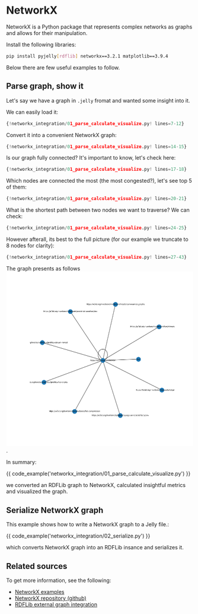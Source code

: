 # NetworkX

NetworkX is a Python package that represents complex networks as graphs and allows for their manipulation.

Install the following libraries:

```bash
pip install pyjelly[rdflib] networkx==3.2.1 matplotlib==3.9.4
```

Below there are few useful examples to follow.

## Parse graph, show it

Let's say we have a graph in `.jelly` fromat and wanted some insight into it.  

We can easily load it:  

```python
{!networkx_integration/01_parse_calculate_visualize.py! lines=7-12}
```  

Convert it into a convenient NetworkX graph:
```python
{!networkx_integration/01_parse_calculate_visualize.py! lines=14-15}
``` 

Is our graph fully connected? It's important to know, let's check here:
```python
{!networkx_integration/01_parse_calculate_visualize.py! lines=17-18}
``` 

Which nodes are connected the most (the most congested?), let's see top 5 of them:
```python
{!networkx_integration/01_parse_calculate_visualize.py! lines=20-21}
``` 

What is the shortest path between two nodes we want to traverse? We can check:
```python
{!networkx_integration/01_parse_calculate_visualize.py! lines=24-25}
``` 

However afterall, its best to the full picture (for our example we truncate to 8 nodes for clarity):
```python
{!networkx_integration/01_parse_calculate_visualize.py! lines=27-43}
``` 

The graph presents as follows ![NetworkX visualization example](assets/images/networkx_visualization_example.png).

In summary:

{{ code_example('networkx_integration/01_parse_calculate_visualize.py') }}

we converted an RDFLib graph to NetworkX, calculated insightful metrics and visualized the graph.

## Serialize NetworkX graph

This example shows how to write a NetworkX graph to a Jelly file.:

{{ code_example('networkx_integration/02_serialize.py') }}

which converts NetworkX graph into an RDFLib insance and serializes it.

## Related sources

To get more information, see the following:

- [NetworkX examples](https://networkx.org/documentation/stable/auto_examples/index.html)
- [NetworkX repository (github)](https://github.com/networkx/networkx)
- [RDFLib external graph integration](https://rdflib.readthedocs.io/en/7.1.0/_modules/rdflib/extras/external_graph_libs.html)
